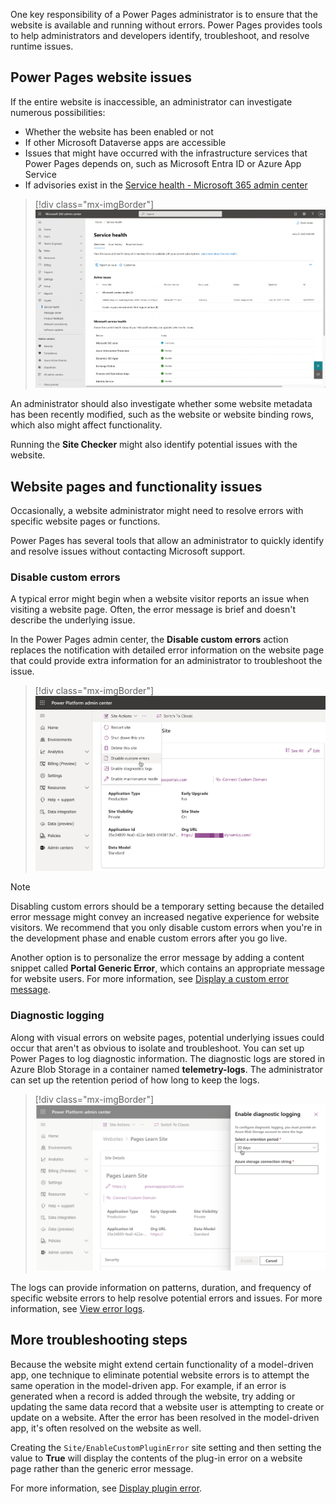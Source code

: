 One key responsibility of a Power Pages administrator is to ensure that the website is available and running without errors. Power Pages provides tools to help administrators and developers identify, troubleshoot, and resolve runtime issues.

## Power Pages website issues

If the entire website is inaccessible, an administrator can investigate numerous possibilities:

- Whether the website has been enabled or not
- If other Microsoft Dataverse apps are accessible
- Issues that might have occurred with the infrastructure services that Power Pages depends on, such as Microsoft Entra ID or Azure App Service
- If advisories exist in the [Service health - Microsoft 365 admin center](https://admin.microsoft.com/adminportal/home?#/servicehealth)

> [!div class="mx-imgBorder"]
> [![Screenshot of the Microsoft 365 admin center with the Service health screen displayed.](../media/administration-center.png)](../media/administration-center.png#lightbox)

An administrator should also investigate whether some website metadata has been recently modified, such as the website or website binding rows, which also might affect functionality.

Running the **Site Checker** might also identify potential issues with the website.

## Website pages and functionality issues

Occasionally, a website administrator might need to resolve errors with specific website pages or functions.

Power Pages has several tools that allow an administrator to quickly identify and resolve issues without contacting Microsoft support.

### Disable custom errors

A typical error might begin when a website visitor reports an issue when visiting a website page. Often, the error message is brief and doesn't describe the underlying issue.

In the Power Pages admin center, the **Disable custom errors** action replaces the notification with detailed error information on the website page that could provide extra information for an administrator to troubleshoot the issue.

> [!div class="mx-imgBorder"]
> [![Screenshot of the Site Actions menu in Power Pages admin center with the Disable custom errors option selected.](../media/disable-custom-errors.png)](../media/disable-custom-errors.png#lightbox)

> [!NOTE]
> Disabling custom errors should be a temporary setting because the detailed error message might convey an increased negative experience for website visitors. We recommend that you only disable custom errors when you're in the development phase and enable custom errors after you go live.

Another option is to personalize the error message by adding a content snippet called **Portal Generic Error**, which contains an appropriate message for website users. For more information, see [Display a custom error message](/power-pages/admin/view-portal-error-log?azure-portal=true#display-a-custom-error-message).

### Diagnostic logging

Along with visual errors on website pages, potential underlying issues could occur that aren't as obvious to isolate and troubleshoot. You can set up Power Pages to log diagnostic information. The diagnostic logs are stored in Azure Blob Storage in a container named **telemetry-logs**. The administrator can set up the retention period of how long to keep the logs.

> [!div class="mx-imgBorder"]
> [![Screenshot of the Enable diagnostic logging panel in Power Pages admin center.](../media/diagnostic-logging.png)](../media/diagnostic-logging.png#lightbox)

The logs can provide information on patterns, duration, and frequency of specific website errors to help resolve potential errors and issues. For more information, see [View error logs](/power-pages/admin/view-portal-error-log?azure-portal=true#access-portal-error-logs).

## More troubleshooting steps

Because the website might extend certain functionality of a model-driven app, one technique to eliminate potential website errors is to attempt the same operation in the model-driven app. For example, if an error is generated when a record is added through the website, try adding or updating the same data record that a website user is attempting to create or update on a website. After the error has been resolved in the model-driven app, it's often resolved on the website as well.

Creating the `Site/EnableCustomPluginError` site setting and then setting the value to **True** will display the contents of the plug-in error on a website page rather than the generic error message.

For more information, see [Display plugin error](/power-pages/admin/view-portal-error-log?azure-portal=true#display-plugin-error).
